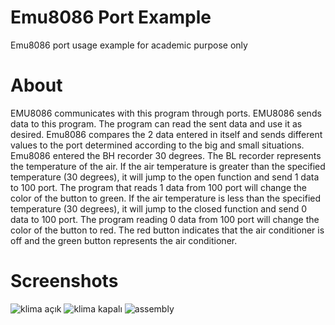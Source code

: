 # Emu8086 Port Example
Emu8086 port usage example for academic purpose only
# About
EMU8086 communicates with this program through ports. EMU8086 sends data to this program. The program can read the sent data and use it as desired.
Emu8086 compares the 2 data entered in itself and sends different values to the port determined according to the big and small situations.
Emu8086 entered the BH recorder 30 degrees. The BL recorder represents the temperature of the air. If the air temperature is greater than the specified temperature (30 degrees), it will jump to the open function and send 1 data to 100 port. The program that reads 1 data from 100 port will change the color of the button to green. If the air temperature is less than the specified temperature (30 degrees), it will jump to the closed function and send 0 data to 100 port. The program reading 0 data from 100 port will change the color of the button to red.
The red button indicates that the air conditioner is off and the green button represents the air conditioner.
# Screenshots
![klima açık](https://user-images.githubusercontent.com/59584368/76067235-1a5e1180-5fa0-11ea-9e0c-73696c721e88.JPG)
![klima kapalı](https://user-images.githubusercontent.com/59584368/76067286-2c3fb480-5fa0-11ea-927f-d7cb6a64444c.JPG)
![assembly](https://user-images.githubusercontent.com/59584368/76067347-424d7500-5fa0-11ea-82de-0b28ec918eba.JPG)
